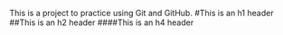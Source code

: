 This is a project to practice using Git and GitHub.
#This is an h1 header
##This is an h2 header
####This is an h4 header